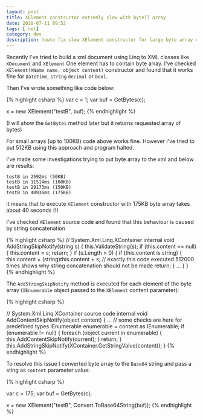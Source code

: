 ```yaml
---
layout: post
title: XElement constructor extremly slow with byte[] array
date: 2018-07-11 09:52 
tags: [.net]
category: dev
description: howto fix slow XElement constructor for large byte array content
---
```

Recently I've tried to build a xml document using Linq to XML classes like `XDocument` and `XElement`
One element has to contain byte array. I've checked
`XElement(XName name, object content)`
constructor and found that it works fine for `DateTime`, `string` `decimal` or `bool`.

Then I've wrote something like code below:

{% highlight csharp %}
var c = 1;
var buf = GetBytes(c);

x = new XElement("testB", buf);
{% endhighlight %}

(I will show the `GetBytes` method later but it returns requested array of bytes)

For small arrays (up to 100KB) code above works fine. 
However I've tried to put 512KB using this approach and program halted.

I've made some investigations trying to put byte array to the xml and below are results:
```
testB in 2592ms (50KB)
testB in 11514ms (100KB)
testB in 29173ms (150KB)
testB in 40936ms (175KB)
```

it means that to execute `XElement` constructor with 175KB byte array takes about 40 seconds (!)

I've checked `XElement` source code and found that this behaviour is caused by string concatenation

{% highlight csharp %}
// System.Xml.Linq.XContainer
internal void AddStringSkipNotify(string s)
{
    this.ValidateString(s);
    if (this.content == null)
    {
        this.content = s;
        return;
    }
    if (s.Length > 0)
    {
        if (this.content is string)
        {
            this.content = (string)this.content + s; // exactly this code executed 512000 times shows why string concatenation should not be made
            return;
        }
...
    }
}
{% endhighlight %}

The `AddStringSkipNotify` method is executed for each element of the byte array (`IEnumerable` object passed to the `XElement` content parameter):

{% highlight csharp %}

// System.Xml.Linq.XContainer source code
internal void AddContentSkipNotify(object content)
{
... // some checks are here for predefined types
IEnumerable enumerable = content as IEnumerable;
    if (enumerable != null)
    {
        foreach (object current in enumerable)
        {
            this.AddContentSkipNotify(current);
        }
        return;
    }
    this.AddStringSkipNotify(XContainer.GetStringValue(content));
}
{% endhighlight %}

To resolve this issue I converted byte array to the `Base64` string and pass a sting as `content` parameter value:

{% highlight csharp %}

var c = 175;
var buf = GetBytes(c);

x = new XElement("testB", Convert.ToBase64String(buf));
{% endhighlight %}

